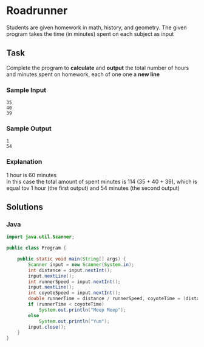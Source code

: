 # Roadrunner
Students are given homework in math, history, and geometry. The given program takes the time (in minutes) spent on each subject as input
## Task
Complete the program to **calculate** and **output** the total number of hours and minutes spent on homework, each of one one a **new line** 
### Sample Input
```
35
40
39
```
### Sample Output
```
1
54
```
### Explanation
1 hour is 60 minutes  
In this case the total amount of spent minutes is 114 (35 + 40 + 39), which is equal tov 1 hour (the first output) and 54 minutes (the second output)
## Solutions
### Java
```java
import java.util.Scanner;

public class Program {

    public static void main(String[] args) {
        Scanner input = new Scanner(System.in);
        int distance = input.nextInt();
        input.nextLine();
        int runnerSpeed = input.nextInt();
        input.nextLine();
        int coyoteSpeed = input.nextInt();
        double runnerTime = distance / runnerSpeed, coyoteTime = (distance + 50) / coyoteSpeed;
        if (runnerTime < coyoteTime)
            System.out.println("Meep Meep");
        else
            System.out.println("Yum");
        input.close();
    }
} 
```